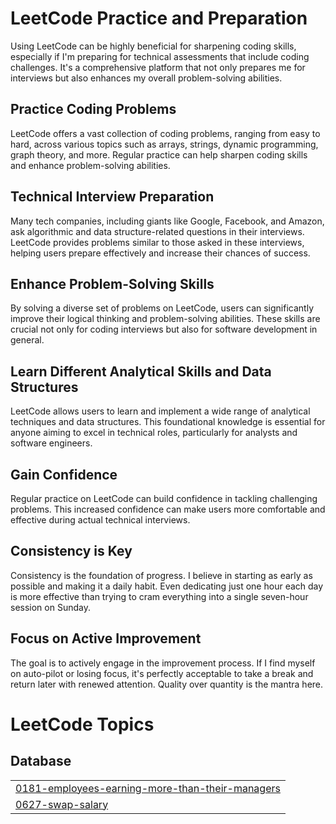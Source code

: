# LeetCode Practice and Preparation
Using LeetCode can be highly beneficial for sharpening coding skills, especially if I'm preparing for technical assessments that include coding challenges. It's a comprehensive platform that not only prepares me for interviews but also enhances my overall problem-solving abilities.

## Practice Coding Problems
LeetCode offers a vast collection of coding problems, ranging from easy to hard, across various topics such as arrays, strings, dynamic programming, graph theory, and more. Regular practice can help sharpen coding skills and enhance problem-solving abilities.

## Technical Interview Preparation
Many tech companies, including giants like Google, Facebook, and Amazon, ask algorithmic and data structure-related questions in their interviews. LeetCode provides problems similar to those asked in these interviews, helping users prepare effectively and increase their chances of success.

## Enhance Problem-Solving Skills
By solving a diverse set of problems on LeetCode, users can significantly improve their logical thinking and problem-solving abilities. These skills are crucial not only for coding interviews but also for software development in general.

## Learn Different Analytical Skills and Data Structures
LeetCode allows users to learn and implement a wide range of analytical techniques and data structures. This foundational knowledge is essential for anyone aiming to excel in technical roles, particularly for analysts and software engineers.

## Gain Confidence
Regular practice on LeetCode can build confidence in tackling challenging problems. This increased confidence can make users more comfortable and effective during actual technical interviews.

## Consistency is Key
Consistency is the foundation of progress. I believe in starting as early as possible and making it a daily habit. Even dedicating just one hour each day is more effective than trying to cram everything into a single seven-hour session on Sunday.

## Focus on Active Improvement
The goal is to actively engage in the improvement process. If I find myself on auto-pilot or losing focus, it's perfectly acceptable to take a break and return later with renewed attention. Quality over quantity is the mantra here.

<!---LeetCode Topics Start-->
# LeetCode Topics
## Database
|  |
| ------- |
| [0181-employees-earning-more-than-their-managers](https://github.com/Yi-LingT/LeetCode-Solved-Questions/tree/master/0181-employees-earning-more-than-their-managers) |
| [0627-swap-salary](https://github.com/Yi-LingT/LeetCode-Solved-Questions/tree/master/0627-swap-salary) |
<!---LeetCode Topics End-->